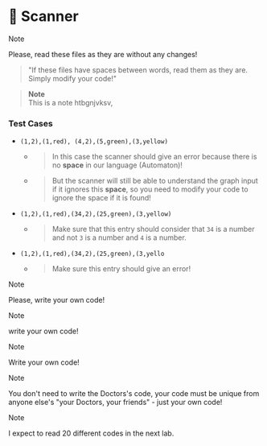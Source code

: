 # :mag_right: Scanner

> [!NOTE]
> Please, read these files as they are without any changes!

  > "If these files have spaces between words, read them as they are. Simply modify your code!"

> **Note**  
> This is a note
> htbgnjvksv,
### Test Cases
  - `(1,2),(1,red), (4,2),(5,green),(3,yellow)`
      - > In this case the scanner should give an error because there is no **space** in our language (Automaton)!
      - > But the scanner will still be able to understand the graph input if it ignores this **space**, so you need to modify your code to ignore the space if it is found!
  - `(1,2),(1,red),(34,2),(25,green),(3,yellow)`
      - > Make sure that this entry should consider that `34` is a number and not `3` is a number and `4` is a number.
        
  - `(1,2),(1,red),(34,2),(25,green),(3,yello`
       - > Make sure this entry should give an error!  

> [!NOTE]
> Please, write your own code!

> [!NOTE]
> write your own code!

> [!NOTE]
> Write your own code!

> [!NOTE]
> You don't need to write the Doctors's code, your code must be unique from anyone else's "your Doctors, your friends" - just your own code!

> [!NOTE]
> I expect to read 20 different codes in the next lab.
